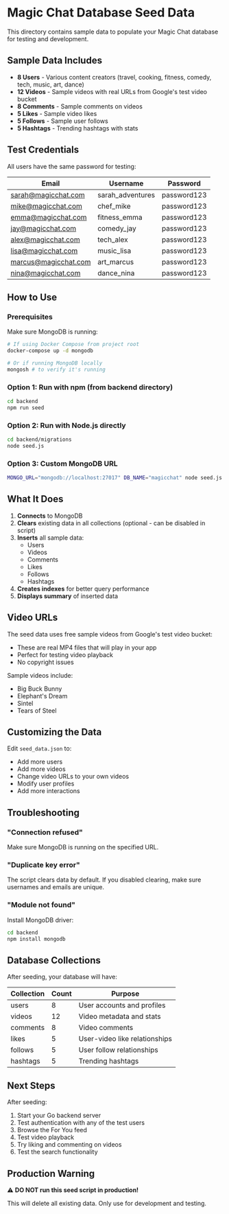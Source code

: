 # Magic Chat Database Seed Data

This directory contains sample data to populate your Magic Chat database for testing and development.

## Sample Data Includes

- **8 Users** - Various content creators (travel, cooking, fitness, comedy, tech, music, art, dance)
- **12 Videos** - Sample videos with real URLs from Google's test video bucket
- **8 Comments** - Sample comments on videos
- **5 Likes** - Sample video likes
- **5 Follows** - Sample user follows
- **5 Hashtags** - Trending hashtags with stats

## Test Credentials

All users have the same password for testing:

| Email | Username | Password |
|-------|----------|----------|
| sarah@magicchat.com | sarah_adventures | password123 |
| mike@magicchat.com | chef_mike | password123 |
| emma@magicchat.com | fitness_emma | password123 |
| jay@magicchat.com | comedy_jay | password123 |
| alex@magicchat.com | tech_alex | password123 |
| lisa@magicchat.com | music_lisa | password123 |
| marcus@magicchat.com | art_marcus | password123 |
| nina@magicchat.com | dance_nina | password123 |

## How to Use

### Prerequisites

Make sure MongoDB is running:

```bash
# If using Docker Compose from project root
docker-compose up -d mongodb

# Or if running MongoDB locally
mongosh # to verify it's running
```

### Option 1: Run with npm (from backend directory)

```bash
cd backend
npm run seed
```

### Option 2: Run with Node.js directly

```bash
cd backend/migrations
node seed.js
```

### Option 3: Custom MongoDB URL

```bash
MONGO_URL="mongodb://localhost:27017" DB_NAME="magicchat" node seed.js
```

## What It Does

1. **Connects** to MongoDB
2. **Clears** existing data in all collections (optional - can be disabled in script)
3. **Inserts** all sample data:
   - Users
   - Videos
   - Comments
   - Likes
   - Follows
   - Hashtags
4. **Creates indexes** for better query performance
5. **Displays summary** of inserted data

## Video URLs

The seed data uses free sample videos from Google's test video bucket:
- These are real MP4 files that will play in your app
- Perfect for testing video playback
- No copyright issues

Sample videos include:
- Big Buck Bunny
- Elephant's Dream
- Sintel
- Tears of Steel

## Customizing the Data

Edit `seed_data.json` to:
- Add more users
- Add more videos
- Change video URLs to your own videos
- Modify user profiles
- Add more interactions

## Troubleshooting

### "Connection refused"
Make sure MongoDB is running on the specified URL.

### "Duplicate key error"
The script clears data by default. If you disabled clearing, make sure usernames and emails are unique.

### "Module not found"
Install MongoDB driver:
```bash
cd backend
npm install mongodb
```

## Database Collections

After seeding, your database will have:

| Collection | Count | Purpose |
|-----------|-------|---------|
| users | 8 | User accounts and profiles |
| videos | 12 | Video metadata and stats |
| comments | 8 | Video comments |
| likes | 5 | User-video like relationships |
| follows | 5 | User follow relationships |
| hashtags | 5 | Trending hashtags |

## Next Steps

After seeding:

1. Start your Go backend server
2. Test authentication with any of the test users
3. Browse the For You feed
4. Test video playback
5. Try liking and commenting on videos
6. Test the search functionality

## Production Warning

⚠️ **DO NOT run this seed script in production!**

This will delete all existing data. Only use for development and testing.